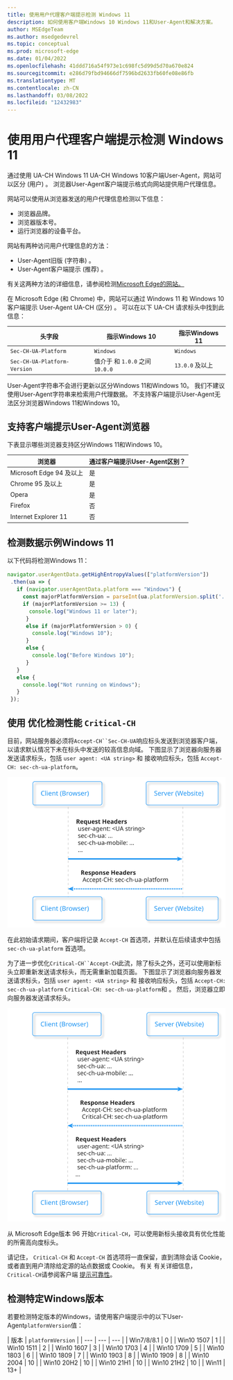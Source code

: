```yaml
---
title: 使用用户代理客户端提示检测 Windows 11
description: 如何使用客户端Windows 10 Windows 11和User-Agent和解决方案。
author: MSEdgeTeam
ms.author: msedgedevrel
ms.topic: conceptual
ms.prod: microsoft-edge
ms.date: 01/04/2022
ms.openlocfilehash: 41ddd716a54f973e1c698fc5d99d5d70a670e824
ms.sourcegitcommit: e286d79fbd94666df7596bd2633fb60fe08e86fb
ms.translationtype: MT
ms.contentlocale: zh-CN
ms.lasthandoff: 03/08/2022
ms.locfileid: "12432983"
---
```

# <a name="detect-windows-11-using-user-agent-client-hints"></a>使用用户代理客户端提示检测 Windows 11

<!--
Restrict the lexicon to these forms:
User-Agent string
user agent string
User-Agent Client Hints
user agent information
-->

通过使用 UA-CH Windows 11 UA-CH Windows 10客户端User-Agent，网站可以区分 (用户) 。  浏览器User-Agent客户端提示格式向网站提供用户代理信息。

网站可以使用从浏览器发送的用户代理信息检测以下信息：
*  浏览器品牌。
*  浏览器版本号。
*  运行浏览器的设备平台。

网站有两种访问用户代理信息的方法：

*  User-Agent旧版 (字符串) 。
*  User-Agent客户端提示 (推荐) 。

有关这两种方法的详细信息，请参阅检测[Microsoft Edge的网站。](user-agent-guidance.md)

在 Microsoft Edge (和 Chrome) 中，网站可以通过 Windows 11 和 Windows 10 客户端提示 User-Agent UA-CH (区分) 。  可以在以下 UA-CH 请求标头中找到此信息：

| 头字段 | 指示Windows 10 | 指示Windows 11 |
| --- | --- | --- |
| `Sec-CH-UA-Platform` | `Windows` | `Windows` |
| `Sec-CH-UA-Platform-Version` | 值介于 和 `1.0.0` 之间 `10.0.0` | `13.0.0` 及以上 |

User-Agent字符串不会进行更新以区分Windows 11和Windows 10。  我们不建议使用User-Agent字符串来检索用户代理数据。  不支持客户端提示User-Agent无法区分浏览器Windows 11和Windows 10。


<!-- ====================================================================== -->
## <a name="browsers-that-support-user-agent-client-hints"></a>支持客户端提示User-Agent浏览器

下表显示哪些浏览器支持区分Windows 11和Windows 10。

| 浏览器 | 通过客户端提示User-Agent区别？ |
| --- | --- |
| Microsoft Edge 94 及以上 | 是 |
| Chrome 95 及以上 | 是 |
| Opera | 是 |
| Firefox | 否 |
| Internet Explorer 11 | 否 |


<!-- ====================================================================== -->
## <a name="sample-code-for-detecting-windows-11"></a>检测数据示例Windows 11

以下代码将检测Windows 11：

```javascript
navigator.userAgentData.getHighEntropyValues(["platformVersion"])
 .then(ua => {
   if (navigator.userAgentData.platform === "Windows") {
     const majorPlatformVersion = parseInt(ua.platformVersion.split('.')[0]);
     if (majorPlatformVersion >= 13) {
       console.log("Windows 11 or later");
      }
      else if (majorPlatformVersion > 0) {
        console.log("Windows 10");
      }
      else {
        console.log("Before Windows 10");
      }
   }
   else {
     console.log("Not running on Windows");
   }
 });

```


<!-- ====================================================================== -->
## <a name="optimizing-detection-performance-with-critical-ch"></a>使用 优化检测性能 `Critical-CH`

目前，网站服务器必须将`Accept-CH``Sec-CH-UA`响应标头发送到浏览器客户端，以请求默认情况下未在标头中发送的较高信息向域。 下图显示了浏览器向服务器发送请求标头，包括 `user agent: <UA string>` 和 接收响应标头，包括 `Accept-CH: sec-ch-ua-platform`。

<!-- To edit SVG go to link: http://www.plantuml.com/plantuml/uml/LOrDIWD144RtVOeogpZGSu11Gc8sMIlYnasbyvaqz4zRLQtNTsH0CgiFwZtgxTLOhEVa7ko63CfiaCY-TaknmBKPnn0R5wFDCKNCktsM-gEGnmsnKbWxhv1l26tVSTPeM1nrWVoETA9XUC5NXngTm1U83WDz5EeAyNn5iOcUtWwa9h5STtz84Nou-SuJZUEuklXSpp7X7ypZrC-Xi8IqrQ9ObmuXe9a_dgQxFosnVLR9RezowJdz0W00 -->
![仅使用 Accept-CH 标头的请求。](acceptCH.svg)

在此初始请求期间，客户端将记录 `Accept-CH` 首选项，并默认在后续请求中包括 `sec-ch-ua-platform` 首选项。 

为了进一步优化`Critical-CH``Accept-CH`此流，除了标头之外，还可以使用新标头立即重新发送请求标头，而无需重新加载页面。 下图显示了浏览器向服务器发送请求标头，包括 `user agent: <UA string>` 和 接收响应标头，包括 `Accept-CH: sec-ch-ua-platform` `Critical-CH: sec-ch-ua-platform`和 。 然后，浏览器立即向服务器发送请求标头。

<!-- To edit SVG go to link: http://www.plantuml.com/plantuml/uml/lOz1ImCn48Nl-ol6dkf2-WCMAQrxwLaHBrwcwRCD9DauCz6_RvQYk8XNJmFpFjx7swcnM4snkx4B4YYnGGAxgLeC6LrfSV2XS3PQZJ6WtVMzJ1yAkLqHA_abymXvXz3w6KSDXYkZdIUt9Hsexn_mLg561_09edrFBvcgGXoVM_j0TqzxKfEGpzivKdZdBwxoG9lDPl5nQJg6YE-WdKvT4_chICkK5KlJtdiKS-DX-D5J8jlh96a6HWbj3SU_aF-Pybly5SqZTyYdck8d -->
![使用 Critical-CH 和 Accept-CH 标头的请求。](criticalCH.svg)

从 Microsoft Edge版本 96 开始`Critical-CH`，可以使用新标头接收具有优化性能的所需高向度标头。 

请记住， `Critical-CH` 和 `Accept-CH` 首选项将一直保留，直到清除会话 Cookie，或者直到用户清除给定源的站点数据或 Cookie。 有关 有关详细信息， `Critical-CH`请参阅客户端 [提示可靠性](https://github.com/WICG/client-hints-infrastructure/blob/main/reliability.md)。


<!-- ====================================================================== -->
## <a name="detecting-specific-windows-versions"></a>检测特定Windows版本

若要检测特定版本的Windows，请使用客户端提示中的以下User-Agent`platformVersion`值：

| 版本 | `platformVersion` |
| --- | --- | --- |
| Win7/8/8.1 | 0 |
| Win10 1507 | 1 |
| Win10 1511 | 2 |
| Win10 1607 | 3 |
| Win10 1703 | 4 |
| Win10 1709 | 5 |
| Win10 1803 | 6 |
| Win10 1809 | 7 |
| Win10 1903 | 8 |
| Win10 1909 | 8 |
| Win10 2004 | 10 |
| Win10 20H2 | 10 |
| Win10 21H1 | 10 |
| Win10 21H2 | 10 |
| Win11 | 13+ |
